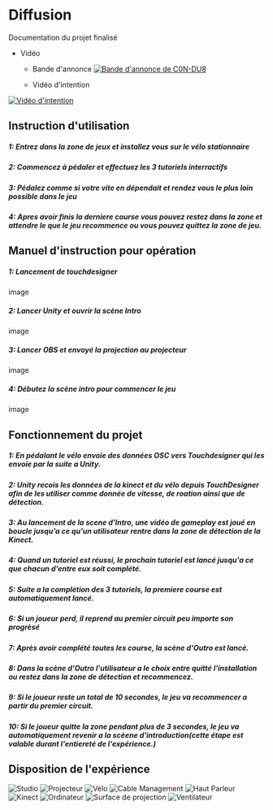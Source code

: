 # Diffusion

Documentation du projet finalisé 

* Vidéo 
  * Bande d'annonce
 [![Bande d'annonce de C0N-DU8](../medias/images/annonce-thumbnail.webp)](https://youtu.be/-IFHHGbjp_o)

  * Vidéo d'intention
    
 [![Vidéo d'intention](https://img.youtube.com/vi/wziDJZdT_d4/0.jpg)](https://www.youtube.com/watch?v=wziDJZdT_d4)

## Instruction d'utilisation

##### 1: Entrez dans la zone de jeux et installez vous sur le vélo stationnaire

##### 2: Commencez à pédaler et effectuez les 3 tutoriels interractifs

##### 3: Pédalez comme si votre vite en dépendait et rendez vous le plus loin possible dans le jeu

##### 4: Apres avoir finis la derniere course vous pouvez restez dans la zone et attendre le que le jeu recommence ou vous pouvez quittez la zone de jeu.


## Manuel d'instruction pour opération

##### 1: Lancement de touchdesigner
image

##### 2: Lancer Unity et ouvrir la scène Intro
image

##### 3: Lancer OBS et envoyé la projection au projecteur
image

##### 4: Débutez la scène intro pour commencer le jeu
image

## Fonctionnement du projet

##### 1: En pédalant le vélo envoie des données OSC vers Touchdesigner qui les envoie par la suite a Unity.

##### 2: Unity recois les données de la kinect et du vélo depuis TouchDesigner afin de les utiliser comme donnée de vitesse, de roation ainsi que de détection.

##### 3: Au lancement de la scene d'Intro, une vidéo de gameplay est joué en boucle jusqu'a ce qu'un utilisateur rentre dans la zone de détection de la Kinect.

##### 4: Quand un tutoriel est réussi, le prochain tutoriel est lancé jusqu'a ce que chacun d'entre eux soit complété.

##### 5: Suite a la complétion des 3 tutoriels, la premiere course est automatiquement lancé.

##### 6: Si un joueur perd, il reprend au premier circuit peu importe son progrèsé

##### 7: Après avoir complété toutes les course, la scène d'Outro est lancé.

##### 8: Dans la scène d'Outro l'utilisateur a le choix entre quitté l'installation ou restez dans la zone de détection et recommencez.

##### 9: Si le joueur reste un total de 10 secondes, le jeu va recommencer a partir du premier circuit.

##### 10: Si le joueur quitte la zone pendant plus de 3 secondes, le jeu va automatiquement revenir a la scèene d'introduction(cette étape est valable durant l'entiereté de l'expérience.)

## Disposition de l'expérience

![Studio](../medias/images/DiffusionProjecteur.webp)
![Projecteur](../medias/images/DiffusionProjecteur.webp)
![Vélo](../medias/images/Diffusion_velo.webp)
![Cable Management](../medias/images/Diffusion_Cable.webp)
![Haut Parleur](../medias/images/Diffusion_HautParleur.webp)
![Kinect](../medias/images/Diffusion_Kinect.webp)
![Ordinateur](../medias/images/Diffusion_Ordi.webp)
![Surface de projection](../medias/images/Diffusion_Projection.webp)
![Ventilateur](../medias/images/Diffusion_Ventilateur.webp)


